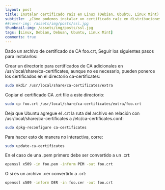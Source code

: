 ```yaml
---
layout: post
title: Instalar certificado raíz en Linux (Debian, Ububtu, Linux Mint)
subtitle:  ¿Cómo podemos instalar un certificado raíz en distribuciones linux?
##cover-img: /assets/img/posts/ssl.jpg
thumbnail-img: /assets/img/posts/ssl.jpg
tags: [Linux, Debian, Debuan, Ubuntu, Linux Mint]
comments: true
---
```



Dado un archivo de certificado de CA foo.crt, Seguir los siguientes pasos para instalarlos:

Crear un directorio para certificados de CA adicionales en /usr/local/share/ca-certificates, aunque no es necesario, pueden ponerce los certificados en el directorio ca-certificates:

``` sh
sudo mkdir /usr/local/share/ca-certificates/extra
```

Copiar el certificado CA .crt file a este directorio:

``` sh
sudo cp foo.crt /usr/local/share/ca-certificates/extra/foo.crt
```

Deja que Ubuntu agregue el .crt la ruta del archivo en relación con /usr/local/share/ca-certificates a /etc/ca-certificates.conf:

``` sh
sudo dpkg-reconfigure ca-certificates
``` 

Para hacer esto de manera no interactiva, corre:

``` sh
sudo update-ca-certificates
```

En el caso de una .pem primero debe ser convertido a un .crt:

``` sh
openssl x509 -in foo.pem -inform PEM -out foo.crt
```

O si es un archivo .cer convertirlo a .crt:

``` sh
openssl x509 -inform DER -in foo.cer -out foo.crt
```